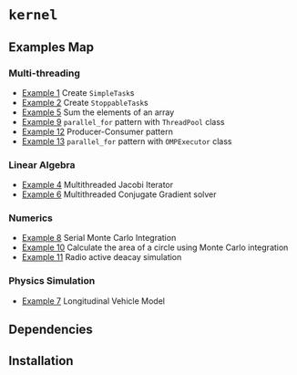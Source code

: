 # ```kernel```


## Examples Map

### Multi-threading

- <a href="examples/example_1">Example 1</a> Create ```SimpleTask```s
- <a href="examples/example_2">Example 2</a> Create  ```StoppableTask```s
- <a href="examples/example_5">Example 5</a> Sum the elements of an array 
- <a href="examples/example_9">Example 9</a> ```parallel_for``` pattern with ```ThreadPool``` class
- <a href="examples/example_12">Example 12</a> Producer-Consumer pattern
- <a href="examples/example_13">Example 13</a> ```parallel_for``` pattern with ```OMPExecutor``` class

### Linear Algebra

- <a href="examples/example_4">Example 4</a> Multithreaded Jacobi Iterator
- <a href="examples/example_6">Example 6</a> Multithreaded Conjugate Gradient solver


### Numerics

- <a href="examples/example_8">Example 8</a> Serial Monte Carlo Integration
- <a href="examples/example_10">Example 10</a> Calculate the area of a circle using Monte Carlo integration
- <a href="examples/example_11">Example 11</a> Radio active deacay simulation


### Physics Simulation

- <a href="#">Example 7</a> Longitudinal Vehicle Model

## Dependencies

## Installation


